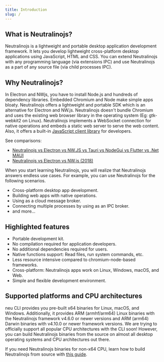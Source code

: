 ```yaml
---
title: Introduction
slug: /
---
```


## What is Neutralinojs?

Neutralinojs is a lightweight and portable desktop application development framework.
It lets you develop lightweight cross-platform desktop applications using JavaScript, HTML and CSS.
You can extend Neutralinojs with any programming language (via extensions IPC) and use Neutralinojs as a
part of any source file (via child processes IPC).

## Why Neutralinojs?

In Electron and NWjs, you have to install Node.js and hundreds of dependency libraries. Embedded Chromium and Node
make simple apps bloaty. Neutralinojs offers a lightweight and portable SDK which is an alternative for Electron and
NW.js. Neutralinojs doesn't bundle Chromium and uses the existing web browser library in the operating
system (Eg: gtk-webkit2 on Linux). Neutralinojs implements a WebSocket connection for native operations and embeds a
static web server to serve the web content. Also, it offers a built-in
[JavaScript client library](https://github.com/neutralinojs/neutralino.js) for developers.

See comparisons:
- [Neutralinojs vs Electron vs NW.JS vs Tauri vs NodeGui vs Flutter vs .Net MAUI](https://github.com/Elanis/web-to-desktop-framework-comparison)
- [Neutralinojs vs Electron vs NW.js (2018)](https://github.com/neutralinojs/evaluation)

When you start learning Neutralinojs, you will realize that Neutralinojs answers endless use cases. For example,
you can use Neutralinojs for the following scenarios.

- Cross-platform desktop app development.
- Building web apps with native operations.
- Using as a cloud message broker.
- Connecting multiple processes by using as an IPC broker.
- and more...

## Highlighted features

- Portable development kit.
- No compilation required for application developers.
- No additional dependencies required for users.
- Native functions support: Read files, run system commands, etc.
- Less resource intensive compared to chromium-node-based frameworks.
- Cross-platform: Neutralinojs apps work on Linux, Windows, macOS, and Web.
- Simple and flexible development environment.

## Supported platforms and CPU architectures

neu CLI provides you pre-built x64 binaries for Linux, macOS, and Windows. Additionally, it provides
ARM (armhf/arm64) Linux binaries with the Neutralinojs framework v4.6.0 or newer versions and ARM (arm64) Darwin binaries with v4.10.0 or newer framework versions. We are trying to
officially support all popular CPU architectures with the CLI soon! However, you can build Neutralinojs
binaries from the source on almost all desktop operating systems and CPU architectures out there.

If you need Neutralinojs binaries for non-x64 CPU, learn how to build Neutralinojs from source
with [this guide](../contributing/framework-developer-guide.mdx#setup-and-build-the-framework).


